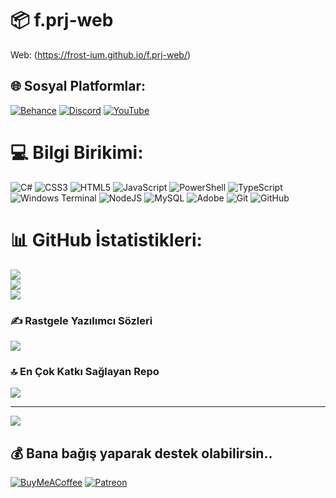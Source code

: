 # 📦 f.prj-web

Web: (https://frost-ium.github.io/f.prj-web/)


## 🌐 Sosyal Platformlar:
[![Behance](https://img.shields.io/badge/Behance-1769ff?logo=behance&logoColor=white)](https://behance.net/frostium) [![Discord](https://img.shields.io/badge/Discord-%237289DA.svg?logo=discord&logoColor=white)](https://discord.gg/gg) [![YouTube](https://img.shields.io/badge/YouTube-%23FF0000.svg?logo=YouTube&logoColor=white)](https://youtube.com/@11) 

# 💻 Bilgi Birikimi:
![C#](https://img.shields.io/badge/c%23-%23239120.svg?style=flat&logo=csharp&logoColor=white) ![CSS3](https://img.shields.io/badge/css3-%231572B6.svg?style=flat&logo=css3&logoColor=white) ![HTML5](https://img.shields.io/badge/html5-%23E34F26.svg?style=flat&logo=html5&logoColor=white) ![JavaScript](https://img.shields.io/badge/javascript-%23323330.svg?style=flat&logo=javascript&logoColor=%23F7DF1E) ![PowerShell](https://img.shields.io/badge/PowerShell-%235391FE.svg?style=flat&logo=powershell&logoColor=white) ![TypeScript](https://img.shields.io/badge/typescript-%23007ACC.svg?style=flat&logo=typescript&logoColor=white) ![Windows Terminal](https://img.shields.io/badge/Windows%20Terminal-%234D4D4D.svg?style=flat&logo=windows-terminal&logoColor=white) ![NodeJS](https://img.shields.io/badge/node.js-6DA55F?style=flat&logo=node.js&logoColor=white) ![MySQL](https://img.shields.io/badge/mysql-4479A1.svg?style=flat&logo=mysql&logoColor=white) ![Adobe](https://img.shields.io/badge/adobe-%23FF0000.svg?style=flat&logo=adobe&logoColor=white) ![Git](https://img.shields.io/badge/git-%23F05033.svg?style=flat&logo=git&logoColor=white) ![GitHub](https://img.shields.io/badge/github-%23121011.svg?style=flat&logo=github&logoColor=white)
# 📊 GitHub İstatistikleri:
![](https://github-readme-stats.vercel.app/api?username=frost-ium&theme=dark&hide_border=true&include_all_commits=false&count_private=false)<br/>
![](https://github-readme-streak-stats.herokuapp.com/?user=frost-ium&theme=dark&hide_border=true)<br/>
![](https://github-readme-stats.vercel.app/api/top-langs/?username=frost-ium&theme=dark&hide_border=true&include_all_commits=false&count_private=false&layout=compact)

### ✍️ Rastgele Yazılımcı Sözleri 
![](https://quotes-github-readme.vercel.app/api?type=horizontal&theme=dark)

### 🔝 En Çok Katkı Sağlayan Repo
![](https://github-contributor-stats.vercel.app/api?username=frost-ium&limit=5&theme=dark&combine_all_yearly_contributions=true)

---
[![](https://visitcount.itsvg.in/api?id=frost-ium&icon=10&color=4)](https://visitcount.itsvg.in)

  ## 💰 Bana bağış yaparak destek olabilirsin..
  [![BuyMeACoffee](https://img.shields.io/badge/Buy%20Me%20a%20Coffee-ffdd00?style=for-the-badge&logo=buy-me-a-coffee&logoColor=black)](https://buymeacoffee.com/Cofee) [![Patreon](https://img.shields.io/badge/Patreon-F96854?style=for-the-badge&logo=patreon&logoColor=white)](https://patreon.com/Patreon) 

  
<!-- Proudly created with GPRM ( https://gprm.itsvg.in ) -->
